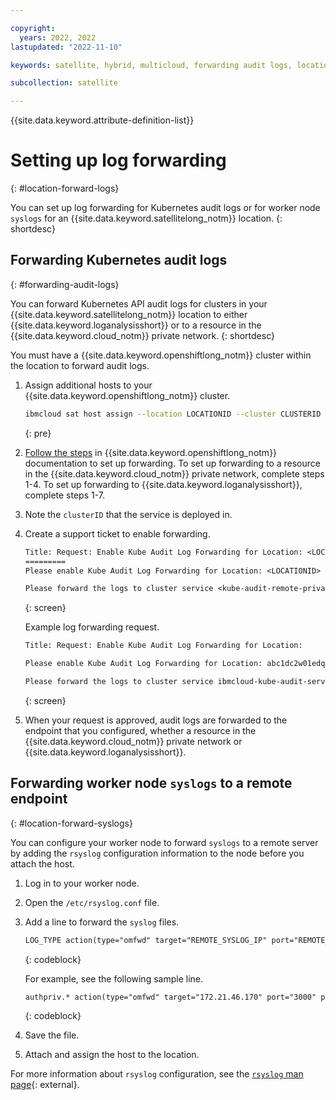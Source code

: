 ```yaml
---

copyright:
  years: 2022, 2022
lastupdated: "2022-11-10"

keywords: satellite, hybrid, multicloud, forwarding audit logs, location audit logs, kubernetes API audit logs

subcollection: satellite

---
```


{{site.data.keyword.attribute-definition-list}}


# Setting up log forwarding 
{: #location-forward-logs}

You can set up log forwarding for Kubernetes audit logs or for worker node `syslogs` for an {{site.data.keyword.satellitelong_notm}} location.
{: shortdesc}

## Forwarding Kubernetes audit logs
{: #forwarding-audit-logs}

You can forward Kubernetes API audit logs for clusters in your {{site.data.keyword.satellitelong_notm}} location to either {{site.data.keyword.loganalysisshort}} or to a resource in the {{site.data.keyword.cloud_notm}} private network.
{: shortdesc}

You must have a {{site.data.keyword.openshiftlong_notm}} cluster within the location to forward audit logs.

1. Assign additional hosts to your {{site.data.keyword.openshiftlong_notm}} cluster.
    
    ```sh
    ibmcloud sat host assign --location LOCATIONID --cluster CLUSTERID
    ```
    {: pre}

2. [Follow the steps](/docs/openshift?topic=openshift-health-audit#audit-api-server-la) in {{site.data.keyword.openshiftlong_notm}} documentation to set up forwarding. To set up forwarding to a resource in the {{site.data.keyword.cloud_notm}} private network, complete steps 1-4. To set up forwarding to {{site.data.keyword.loganalysisshort}}, complete steps 1-7.
3. Note the `clusterID` that the service is deployed in.
4. Create a support ticket to enable forwarding.
    
    ```txt
    Title: Request: Enable Kube Audit Log Forwarding for Location: <LOCATIONID>
    =========
    Please enable Kube Audit Log Forwarding for Location: <LOCATIONID>

    Please forward the logs to cluster service <kube-audit-remote-private-ip|ibmcloud-kube-audit-service> in cluster: CLUSTERID
    ```
    {: screen}

    Example log forwarding request.
    ```txt
    Title: Request: Enable Kube Audit Log Forwarding for Location: 

    Please enable Kube Audit Log Forwarding for Location: abc1dc2w01edqjl9o42g

    Please forward the logs to cluster service ibmcloud-kube-audit-service in cluster: abcd1h3w0scd7l9mc6gg
    ```
    {: screen}

5. When your request is approved, audit logs are forwarded to the endpoint that you configured, whether a resource in the {{site.data.keyword.cloud_notm}} private network or {{site.data.keyword.loganalysisshort}}.


## Forwarding worker node `syslogs` to a remote endpoint
{: #location-forward-syslogs}

You can configure your worker node to forward `syslogs` to a remote server by adding the `rsyslog` configuration information to the node before you attach the host.

1. Log in to your worker node.
2. Open the `/etc/rsyslog.conf` file.
3. Add a line to forward the `syslog` files. 

    ```txt
    LOG_TYPE action(type="omfwd" target="REMOTE_SYSLOG_IP" port="REMOTE_SYSLOG_PORT" protocol="PROTOCOL")
    ```
    {: codeblock}

    For example, see the following sample line.

    ```txt
    authpriv.* action(type="omfwd" target="172.21.46.170" port="3000" protocol="tcp")
    ```
    {: codeblock}

4. Save the file.
5. Attach and assign the host to the location.

For more information about `rsyslog` configuration, see the [`rsyslog` man page](https://man7.org/linux/man-pages/man5/rsyslog.conf.5.html){: external}.



